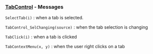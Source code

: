 ### [TabControl](<../TabControl.md>) - Messages
`SelectTab(i)`
: when a tab is selected.

`TabControl_SelChanging(source)`
: when the tab selection is changing

`TabClick(i)`
: when a tab is clicked

`TabContextMenu(x, y)`
: when the user right clicks on a tab